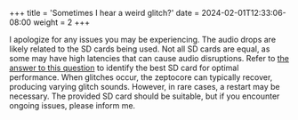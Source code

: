 +++
title = 'Sometimes I hear a weird glitch?'
date = 2024-02-01T12:33:06-08:00
weight = 2
+++

I apologize for any issues you may be experiencing. The audio drops are likely related to the SD cards being used. Not all SD cards are equal, as some may have high latencies that can cause audio disruptions. Refer to [the answer to this question](#which-sd-card-can-i-use) to identify the best SD card for optimal performance. When glitches occur, the zeptocore can typically recover, producing varying glitch sounds. However, in rare cases, a restart may be necessary. The provided SD card should be suitable, but if you encounter ongoing issues, please inform me.